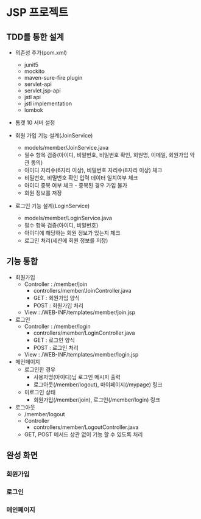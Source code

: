 # JSP 프로젝트

## TDD를 통한 설계
- 의존성 추가(pom.xml)
    - junit5
    - mockito
    - maven-sure-fire plugin
    - servlet-api
    - servlet.jsp-api
    - jstl api
    - jstl implementation
    - lombok
  
- 톰캣 10 서버 설정

- 회원 가입 기능 설계(JoinService)
  - models/member/JoinService.java
  - 필수 항목 검증(아이디, 비밀번호, 비밀번호 확인, 회원명, 이메일, 회원가입 약관 동의)
  - 아이디 자리수(6자리 이상), 비밀번호 자리수(8자리 이상) 체크
  - 비밀번호, 비밀번호 확인 입력 데이터 일치여부 체크
  - 아이디 중복 여부 체크 - 중복된 경우 가입 불가
  - 회원 정보를 저장

- 로그인 기능 설계(LoginService)
  - models/member/LoginService.java
  - 필수 항목 검증(아이디, 비밀번호)
  - 아이디에 해당하는 회원 정보가 있는지 체크
  - 로그인 처리(세션에 회원 정보를 저장)

## 기능 통합
- 회원가입
  - Controller : /member/join
    - controllers/member/JoinController.java
    - GET : 회원가입 양식
    - POST : 회원가입 처리
  - View : /WEB-INF/templates/member/join.jsp
- 로그인
  - Controller : /member/login
    - controllers/member/LoginController.java
    - GET : 로그인 양식
    - POST : 로그인 처리
  - View : /WEB-INF/templates/member/login.jsp
- 메인페이지
  - 로그인한 경우
    - 사용자명(아이디)님 로그인 메시지 출력
    - 로그아웃(/member/logout), 마이페이지(/mypage) 링크
  - 미로그인 상태
    - 회원가입(/member/join), 로그인(/member/login) 링크
- 로그아웃
    - /member/logout
    - Controller
      - controllers/member/LogoutController.java
    - GET, POST 메서드 상관 없이 기능 할 수 있도록 처리

## 완성 화면
### 회원가입

### 로그인

### 메인페이지